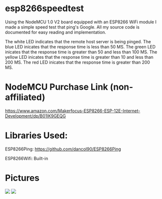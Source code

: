 # esp8266speedtest
Using the NodeMCU 1.0 V2 board equipped with an ESP8266 WiFi module I made a simple speed test that ping's Google.
All my source code is documented for easy reading and implementation.



The white LED indicates that the remote host server is being pinged.
The blue LED inicates that the response time is less than 50 MS.
The green LED inicates that the response time is greater than 50 and less than 100 MS.
The yellow LED inicates that the response time is greater than 10 and less than 200 MS.
The red LED inicates that the response time is greater than 200 MS.


# NodeMCU Purchase Link (non-affiliated)
https://www.amazon.com/Makerfocus-ESP8266-ESP-12E-Internet-Development/dp/B01IK9GEQG


# Libraries Used:
ESP8266Ping: https://github.com/dancol90/ESP8266Ping

ESP8266Wifi: Built-in


# Pictures
<img src="https://preview.ibb.co/bW9LpH/IMG_20180427_211603.jpg" />


<img src="https://image.ibb.co/jrVApH/IMG_20180427_211552.jpg" />

